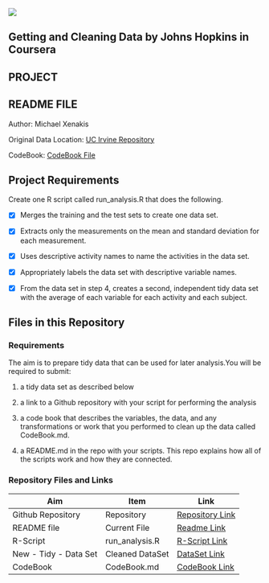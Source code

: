 ![](https://d3njjcbhbojbot.cloudfront.net/api/utilities/v1/imageproxy/https://coursera-course-photos.s3.amazonaws.com/6d/aac7c069b611e39de639278c4f9dba/ObtainingData.jpg?auto=format%2Ccompress&dpr=2&w=80&h=80&fit=fill&bg=FFF)

## Getting and Cleaning Data by Johns Hopkins in Coursera
## PROJECT
## README FILE

Author: Michael Xenakis <br />

Original Data Location: [UC Irvine Repository](https://d396qusza40orc.cloudfront.net/getdata%2Fprojectfiles%2FUCI%20HAR%20Dataset.zip "Clicking will download the data")

CodeBook: [CodeBook File](XXXXXXX)

## Project Requirements
Create one R script called run_analysis.R that does the following.

- [x] Merges the training and the test sets to create one data set.
- [x] Extracts only the measurements on the mean and standard deviation for each measurement.
- [x] Uses descriptive activity names to name the activities in the data set.
- [x] Appropriately labels the data set with descriptive variable names.
- [x] From the data set in step 4, creates a second, independent tidy data set with the average of each variable for each activity and each subject.


## Files in this Repository

### Requirements
The aim is to prepare tidy data that can be used for later analysis.You will be required to submit:

1. a tidy data set as described below

2. a link to a Github repository with your script for performing the analysis

3. a code book that describes the variables, the data, and any transformations or work that you performed to clean up the data called CodeBook.md. 

4. a README.md in the repo with your scripts. This repo explains how all of the scripts work and how they are connected.


### Repository Files and Links

Aim | Item | Link
--- | --- | ---
Github Repository | Repository |  [Repository Link](https://github.com/MXenakis/Getting-and-Cleaning-Data-Project)
README file | Current File |  [Readme Link](https://github.com/MXenakis/Getting-and-Cleaning-Data-Project/edit/master/README.md)
R-Script |  run_analysis.R |  [R-Script Link](https://github.com/MXenakis/Getting-and-Cleaning-Data-Project/edit/master/run_analysis.R)
New - Tidy -  Data Set |  Cleaned DataSet |  [DataSet Link](https://github.com/MXenakis/Getting-and-Cleaning-Data-Project/edit/master/MytidyDataSet.txt)
CodeBook | CodeBook.md |  [CodeBook Link](https://github.com/MXenakis/Getting-and-Cleaning-Data-Project/blob/master/CodeBook.md)



